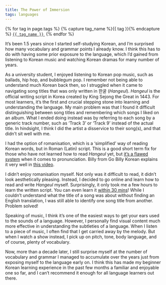 ```yaml
---
title: The Power of Immersion
tags: languages
---
```


<span>
  {% for tag in page.tags %}
    {% capture tag_name %}{{ tag }}{% endcapture %}
    <a href="/tag/{{ tag_name }}"><code class="highligher-rouge"><nobr>{{ tag_name }}</nobr></code>&nbsp;</a>
  {% endfor %}
</span>


It’s been 1.5 years since I started self-studying Korean, and I’m surprised how many vocabulary and grammar points I already know. I think this has to do with having some prior exposure to the language, which I’d gained from listening to Korean music and watching Korean dramas for many number of years.

As a university student, I enjoyed listening to Korean pop music, such as ballads, hip hop, and bubblegum pop. I remember not being able to understand much Korean back then, so I struggled when it came to navigating song titles that was only written in 한굴 (_Hangeul_). _Hangeul_ is the official writing script in Korea created by King Sejong the Great in 1443. For most learners, it’s the first and crucial stepping stone into learning and understanding the language. My main problem was that I found it difficult distinguishing between song titles and remembering which songs I liked on an album. What I ended doing instead was by referring to each song by a generic track number, such as ‘Track 3’ or ‘Track 9’ instead of the actual title. In hindsight, I think I did the artist a disservice to their song(s), and that didn’t sit well with me.

I had the option of romanisation, which is a ‘simplified’ way of reading Korean words, but in Roman (Latin) script. This is a good short term fix for those who have not learned how to read _Hangeul_ yet, but [it’s a flawed system](https://studiousbees.tumblr.com/post/164878389202/why-i-dont-like-romanization-and-vocab-lists) when it comes to pronunciation. Billy from Go Billy Korean explains it very well in [this video](https://www.youtube.com/watch?v=i2jPpO7VG5k).

I didn’t enjoy romanisation myself. Not only was it difficult to read, it didn’t look aesthetically pleasing. Instead, I decided to go online and learn how to read and write _Hangeul_ myself. Surprisingly, it only took me a few hours to learn the written script. You can even learn it [within 30 mins](https://www.youtube.com/watch?v=85qJXvyFrIc)! While I couldn’t understand what the title of a song was about without finding an English translation, I was still able to identify one song title from another. Problem solved!

Speaking of music, I think it’s one of the easiest ways to get your ears used to the sounds of a language. However, I personally find visual content much more effective in understanding the subtleties of a language. When I listen to a piece of music, I often find that I get carried away by the melody. But when I watch a show instead, I pick up on pitch, tone, body language, and of course, plenty of vocabulary.

Now, more than a decade later, I still surprise myself at the number of vocabulary and grammar I managed to accumulate over the years just from exposing myself to the language early on. I think this has made my beginner Korean learning experience in the past few months a familiar and enjoyable one so far, and I can’t recommend it enough for all language learners out there.